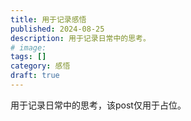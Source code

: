 ```yaml
---
title: 用于记录感悟
published: 2024-08-25
description: 用于记录日常中的思考。
# image: 
tags: []
category: 感悟
draft: true
---
```


用于记录日常中的思考，该post仅用于占位。